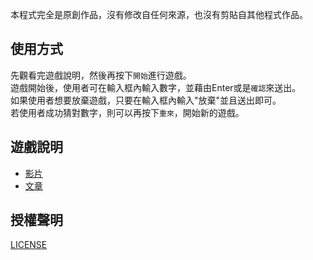 本程式完全是原創作品，沒有修改自任何來源，也沒有剪貼自其他程式作品。

## 使用方式
先觀看完遊戲說明，然後再按下`開始`進行遊戲。  
遊戲開始後，使用者可在輸入框內輸入數字，並藉由Enter或是`確認`來送出。  
如果使用者想要放棄遊戲，只要在輸入框內輸入"放棄"並且送出即可。  
若使用者成功猜對數字，則可以再按下`重來`，開始新的遊戲。

## 遊戲說明
* [影片](https://youtu.be/RkDMhulHiFQ)
* [文章](https://zh.wikipedia.org/zh-tw/1A2B)

## 授權聲明
[LICENSE](LICENSE)
